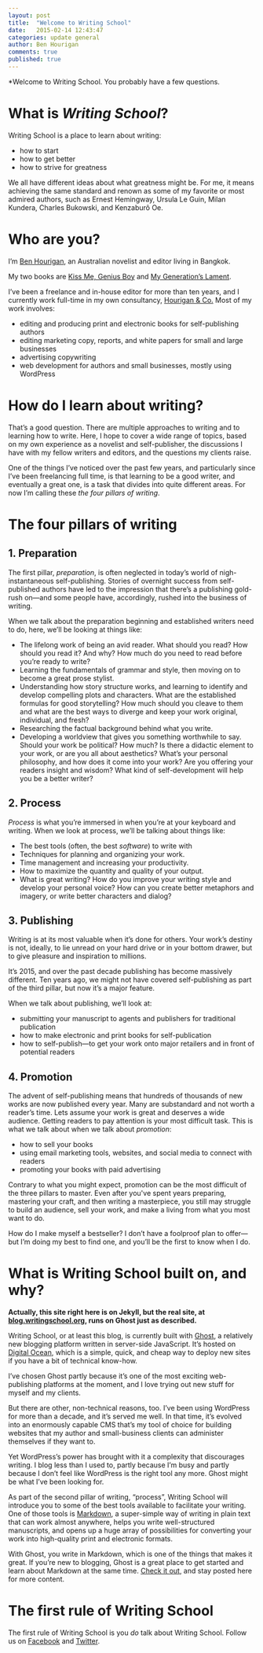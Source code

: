 ```yaml
---
layout: post
title:  "Welcome to Writing School"
date:   2015-02-14 12:43:47
categories: update general
author: Ben Hourigan
comments: true
published: true
---
```


*Welcome to Writing School. You probably have a few questions.

# What is *Writing School*?

Writing School is a place to learn about writing:

* how to start
* how to get better
* how to strive for greatness

We all have different ideas about what greatness might be. For me, it means achieving the same standard and renown as some of my favorite or most admired authors, such as Ernest Hemingway, Ursula Le Guin, Milan Kundera, Charles Bukowski, and Kenzaburô Oe.

# Who are you?

I’m [Ben Hourigan](http://benhourigan.com), an Australian novelist and editor living in Bangkok.

My two books are [Kiss Me, Genius Boy](http://benhourigan.com/writing/kiss-me-genius-boy) and [My Generation’s Lament](http://benhourigan.com/writing/my-generations-lament).

I’ve been a freelance and in-house editor for more than ten years, and I currently work full-time in my own consultancy, [Hourigan & Co.](http://hourigan.co) Most of my work involves:

* editing and producing print and electronic books for self-publishing authors
* editing marketing copy, reports, and white papers for small and large businesses
* advertising copywriting
* web development for authors and small businesses, mostly using WordPress

# How do I learn about writing?

That’s a good question. There are multiple approaches to writing and to learning how to write. Here, I hope to cover a wide range of topics, based on my own experience as a novelist and self-publisher, the discussions I have with my fellow writers and editors, and the questions my clients raise.

One of the things I’ve noticed over the past few years, and particularly since I’ve been freelancing full time, is that learning to be a good writer, and eventually a great one, is a task that divides into quite different areas. For now I’m calling these *the four pillars of writing*.

# The four pillars of writing

## 1. Preparation

The first pillar, *preparation*, is often neglected in today’s world of nigh-instantaneous self-publishing. Stories of overnight success from self-published authors have led to the impression that there’s a publishing gold-rush on—and some people have, accordingly, rushed into the business of writing.

When we talk about the preparation beginning and established writers need to do, here, we’ll be looking at things like:

* The lifelong work of being an avid reader. What should you read? How should you read it? And why? How much do you need to read before you’re ready to write?
* Learning the fundamentals of grammar and style, then moving on to become a great prose stylist.
* Understanding how story structure works, and learning to identify and develop compelling plots and characters. What are the established formulas for good storytelling? How much should you cleave to them and what are the best ways to diverge and keep your work original, individual, and fresh?
* Researching the factual background behind what you write.
* Developing a worldview that gives you something worthwhile to say. Should your work be political? How much? Is there a didactic element to your work, or are you all about aesthetics? What’s your personal philosophy, and how does it come into your work? Are you offering your readers insight and wisdom? What kind of self-development will help you be a better writer?

## 2. Process

*Process* is what you’re immersed in when you’re at your keyboard and writing. When we look at process, we’ll be talking about things like:

* The best tools (often, the best *software*) to write with
* Techniques for planning and organizing your work.
* Time management and increasing your productivity.
* How to maximize the quantity and quality of your output.
* What is great writing? How do you improve your writing style and develop your personal voice? How can you create better metaphors and imagery, or write better characters and dialog?

## 3. Publishing

Writing is at its most valuable when it’s done for others. Your work’s destiny is not, ideally, to lie unread on your hard drive or in your bottom drawer, but to give pleasure and inspiration to millions.

It’s 2015, and over the past decade publishing has become massively different. Ten years ago, we might not have covered self-publishing as part of the third pillar, but now it’s a major feature.

When we talk about publishing, we’ll look at:

* submitting your manuscript to agents and publishers for traditional publication
* how to make electronic and print books for self-publication
* how to self-publish—to get your work onto major retailers and in front of potential readers

## 4. Promotion

The advent of self-publishing means that hundreds of thousands of new works are now published every year. Many are substandard and not worth a reader’s time. Lets assume your work is great and deserves a wide audience. Getting readers to pay attention is your most difficult task. This is what we talk about when we talk about *promotion*:

* how to sell your books
* using email marketing tools, websites, and social media to connect with readers
* promoting your books with paid advertising

Contrary to what you might expect, promotion can be the most difficult of the three pillars to master. Even after you've spent years preparing, mastering your craft, and then writing a masterpiece, you still may struggle to build an audience, sell your work, and make a living from what you most want to do.

How do I make myself a bestseller? I don’t have a foolproof plan to offer—but I’m doing my best to find one, and you’ll be the first to know when I do.

# What is Writing School built on, and why?

**Actually, this site right here is on Jekyll, but the real site, at [blog.writingschool.org](http://blog.writingschool.org), runs on Ghost just as described.**

Writing School, or at least this blog, is currently built with [Ghost](https://ghost.org/), a relatively new blogging platform written in server-side JavaScript. It’s hosted on [Digital Ocean](https://ghost.org/), which is a simple, quick, and cheap way to deploy new sites if you have a bit of technical know-how.

I’ve chosen Ghost partly because it’s one of the most exciting web-publishing platforms at the moment, and I love trying out new stuff for myself and my clients.

But there are other, non-technical reasons, too. I’ve been using WordPress for more than a decade, and it’s served me well. In that time, it’s evolved into an enormously capable CMS that’s my tool of choice for building websites that my author and small-business clients can administer themselves if they want to.

Yet WordPress’s power has brought with it a complexity that discourages writing. I blog less than I used to, partly because I’m busy and partly because I don’t feel like WordPress is the right tool any more. Ghost might be what I’ve been looking for.

As part of the second pillar of writing, “process”, Writing School will introduce you to some of the best tools available to facilitate your writing. One of those tools is [Markdown](https://help.github.com/articles/markdown-basics/), a super-simple way of writing in plain text that can work almost anywhere, helps you write well-structured manuscripts, and opens up a huge array of possibilities for converting your work into high-quality print and electronic formats.

With Ghost, you write in Markdown, which is one of the things that makes it great. If you’re new to blogging, Ghost is a great place to get started and learn about Markdown at the same time. [Check it out](https://ghost.org/), and stay posted here for more content.

# The first rule of Writing School

The first rule of Writing School is you *do* talk about Writing School. Follow us on [Facebook](https://www.facebook.com/writingschoolWS) and [Twitter](https://twitter.com/writingschoolWS).

<!-- You’ll find this post in your `_posts` directory. Go ahead and edit it and re-build the site to see your changes. You can rebuild the site in many different ways, but the most common way is to run `jekyll serve`, which launches a web server and auto-regenerates your site when a file is updated.

To add new posts, simply add a file in the `_posts` directory that follows the convention `YYYY-MM-DD-name-of-post.ext` and includes the necessary front matter. Take a look at the source for this post to get an idea about how it works.

Jekyll also offers powerful support for code snippets:

{% highlight ruby %}
def print_hi(name)
  puts "Hi, #{name}"
end
print_hi('Tom')
#=> prints 'Hi, Tom' to STDOUT.
{% endhighlight %}

Check out the [Jekyll docs][jekyll] for more info on how to get the most out of Jekyll. File all bugs/feature requests at [Jekyll’s GitHub repo][jekyll-gh]. If you have questions, you can ask them on [Jekyll’s dedicated Help repository][jekyll-help].

[jekyll]:      http://jekyllrb.com
[jekyll-gh]:   https://github.com/jekyll/jekyll
[jekyll-help]: https://github.com/jekyll/jekyll-help -->
